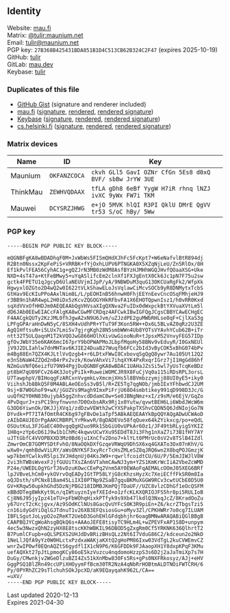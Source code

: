 ## Identity
Website: [mau.fi](https://mau.fi)  
Matrix:  [@tulir:maunium.net](https://matrix.to/#/@tulir:maunium.net)  
Email:   [tulir@maunium.net](mailto:tulir@maunium.net)  
PGP key: `27B368B425431BDA851B1D4C513CB62B324C2F47` (expires 2025-10-19)  
GitHub:  [tulir](https://github.com/tulir)  
GitLab:  [mau.dev](https://mau.dev)  
Keybase: [tulir](https://keybase.io/tulir)

### Duplicates of this file
* [GitHub Gist](https://gist.github.com/tulir/d38f5db1aa814c19f23e113a253d14f8) (signature and renderer included)
* [mau.fi](https://mau.fi/identity.md) ([signature](https://mau.fi/identity.md.asc), [rendered](https://mau.fi/identity.md.html), [rendered signature](https://mau.fi/identity.md.html.asc))
* [Keybase](https://tulir.keybase.pub/identity.md) ([signature](https://tulir.keybase.pub/identity.md.asc), [rendered](https://tulir.keybase.pub/identity.md.html), [rendered signature](https://tulir.keybase.pub/identity.md.html.asc))
* [cs.helsinki.fi](https://www.cs.helsinki.fi/u/tulir/identity.md) ([signature](https://www.cs.helsinki.fi/u/tulir/identity.md.asc), [rendered](https://www.cs.helsinki.fi/u/tulir/identity.md.html), [rendered signature](https://www.cs.helsinki.fi/u/tulir/identity.md.html.asc))

### Matrix devices
| Name     | ID           | Key                                                     |
|----------|--------------|---------------------------------------------------------|
| Maunium  | `OKFANZCOCA` | `ckvh GLl5 GavI OZNr CfGn 5Es8 d0xQ BVF/ sbBw JrYW 3UE` |
| ThinkMau | `ZEWHVQDAAX` | `tfLA gDh8 6eBf YygW H7iR rhnq lNZJ ivXC 9yWx FW7i TKM` |
| Mauwei   | `DCYSRZJHWG` | `e+jO 5MVK hlQI R3PI QklU DMrE QgVV tr53 S/oC hBy/ 5Ww` |


### PGP key
```pgp
-----BEGIN PGP PUBLIC KEY BLOCK-----

mQGNBFgKA8wBDADhqF0M+JxWbWs5FISmQHdXJhFc5FcKpt7+W6eNafvlBtR894dj
R2Btn0Nssx2KpFePiS+VRRBK+fYjOxhLUPV6PTNGKA0X5XZqNjLeU/Zn5RlOx/8H
Ef1kPvlFEA56CyhAC1g+gQZJrN3MB0zWdM8AsfBYzHJMHhWGQJHvfQOaaXSG+Uke
NXD+4sT47a+KtFeBMwy5+uYqASlifcEm2clnXf1FXJgEntX0Ck6Jc1pN7F75u2sw
gctk4FPETU1qJgcyD6UlaNEUVjmIJpP/yA/9NBWDuM3quG13OKCUaRgFk2/WfpXk
HgwyxlOZGto2D4wQ2w0I622tVLkShawELoJsVqlawCiMcvSOCb9yR8DNMytxTcbS
GtHav9EcKIuPPoAAxlNim8L/L/pEOHInB56hnwH0FhjEEYnEevCncOSqFMhjeHJ9
r3BB9n1hAR4wpL2H0iDx5zKcvZQGOGYHkRFbvFA1X6EHOTQpwnIsz1/h0vRR0Kxd
sqXdVVxOfHHDJm0AEQEAAbQgVHVsaXIgQXNva2FuIDx0dWxpckBtYXVuaXVtLm5l
dD6JAb0EEwEIACcFAlgKA8wCGwMFCRDqz4AFCwkIBwIGFQgJCgsCBBYCAwECHgEC
F4AACgkQUTy2KzJML0fhJgwA2xN9U6Jvm/uZJzdPE2guMWbRHLse0qF+CjlXaS3g
LPFgGPAraHnDwN5yC/8SXH4vUdhPR+YTuT9F3Kon5RW++Dx6L5BLvAZ0qRz2U3ZE
AgQ1HftsuN+i5LUx7LmiSv7gjrgKgh28N5smbWWn4Ub8YOTsVYAvhYCub62B+iTr
ntt32T5ULQaqnM1T2kVQOJwG866HOlhXivUwGiooNuR+tJpsxM52VnvyFEG57IDp
gfOvJWbY35e6KAK6mcI67prY9bOPWAPMoJLbpfMqoHy58BNv9vEduyR/I0GxNEUl
jV9J2DLIahlw7dnMHTav6KJIE24DuaB27Wuqfb6FCc2bId3vByCOK5xBhG074bPv
m4Bg88En7QZX4KJLtlVvQzgb4+r6LDtxFWwI8CxbovqSgQgQ8ywr7Au105Ut12Q2
e3nSbNaW4ZZQd2nB4rPx2vzk/KowVAhxVi7ihqXYK4PxRxqrIGrz7jI1HgGd86hf
NZmGuVNfQ6eizfU79N94PgjDuQGNBFgKA8wBDAC1UAHaJZsSi5wl7yUsTcqKeBDz
pt8bH7qU09FCv264K3JotyPiIk+RuweiWOMCJR9X8FuCjVq0a115iRDsRPL3orsL
U7TawphpV/BIHoqgFzARCxnVvgmkLvXmcmjXHs5l8BVmbzzymjj88UI0yE5+iky0
ViihshJb8BkQ5F0M4ABLAeOEoSs3vB5l/R+ZE5Tg7qgNOb/jmbIExYFhbwdCJ2UM
9sj+B7W0GhoF9+wX/jGUZVs9Magh9ImxPiFrjU68O4smbtikey991qD998D3Jc/G
uuQfH2Y0HN830ujybA5ggZnhvcdDdamC8w+Se0JBNgNmz+xI/z9sM/e6EjV/GqZo
4PvDqurJ+zsPC19nyfnwvnn7D0OxbsARx9Rj1x0Yutw/qvwtBEH6Li6WbdJWcW6m
G3OD6YiwnOk/DKJJjXVq1/zdDzwVEWth2wCYXSPakpTXShvCQDN5Q6JdNIojGo7N
DYvdk+PT7ITAfOmtR4CK6g97gFBvDe1aTpf5ABkAEQEAAYkBpQQYAQgADwUCWAoD
zAIbDAUJEOrPgAAKCRBRPLYrMkwvR/8gDADEVo58fqQuex64kZYikxcg/po+eQdL
OSUutKuL3FJGaEC400vgqQgH2uo9Rk1SbGiU0vUPkAr6Oz1/JF49tbRLyig5YKIZ
1H8q+zYp6cD61J9w1b1ChMc4kqwvUCwYXu95EDdT8Ji3Fhg1nXaZ7i73B1fHY7AY
uJTtGbfC4VVOPBXXD3Mz0Bd6ju1XnCfv2Dno7+klYLt0PMrUc0sV2v8TSlB4IZdl
ZmwrOmCB7GOMYSDtFvhO/8NaOQkDXfGzqeVRWqU9DhSX6xq4GXATo3Ox07nKhV/G
wXw0+/qmhBdwViLRY/aWsONYK5F3xyRcrTcHsZMLeSZ8qJRQ6wn2X8bqPOJGmzjK
wp7kbmYCwlkvR5lpi3VJHdqnUj04KsJW9+rqwrlfcoidtCU/6U/P/5EmJIWJlV8W
2vi3hTWBsWvexFJjfGUUiTXsZAn6VTahmCAwNJ3ym+YZS1KmKrWcIiA2VbeZcWMD
P24e/UWEDLOgYGrTJ6vDzuKOwcCEePq2Vnm5AY0EWAoFqAEMALcOOmJ05XEG6BRf
lpJVBveLhCm0+ykOVrvOqEADyIGtTP58LYjG8cKhzsHyzXc7XeiECffFkSR0m8Ia
oQJDsth/sPCNx81Bam45LiIXI0PTNp9ZSaB7gquBKMuXGGW9RCv3cwtUCbE0D5U0
GV+KRqw50upkhGhd5DzNjPBG218IDMBJKmPQjTDaUF//UZC8vlzCDhGf1eOcQSFM
xBBdDTeg8WkKyt9Ln/qIWtuyznIyefXEId+o1zfcKLKXQRIOJFS5hr8pi5RULIoB
Cj8N6J95jyIpz41eTU+pFbWOhqHixkPTfyk9s9Xb47lkdlQ3NxqJcZ/8KradOoZu
y67UrcT2cKcjgvx/Az9SOdKClNUs8GacQvUYFcS0K3R9piEn+Z6/kcrZTbgsTzi5
cn16idyGdYiOqlGJTdnuT1v26XB3EFQsiosGu+oMyv3Zl/CPKHWRr7o0cg7ILUAM
IBFLSgutJoLypO2oZReKT2UebD3GohEHlGFdqbhjhr6oagBMNwARAQABiQGlBBgB
CAAPBQJYCgWoAhsgBQkQ6s+AAAoJEFE8tisyTC9HLm4L+wZPEVFxAP1S8D+unpym
4ec5w3NwzxQhN2zyHX8E8tscKKhWBKIL96DBOD5gZxgRm0Cf5YRKNK636QlhrtT2
B7PumlCFupb+oQLSPEXS2UHJdDvBRizBHsQLz2Nt6I7VduG86C2/kdceun2o2NkD
1NeLlJQfA9yYz0W0HLctxPzdxaWAKjaKXtQ2gHoPM86Ixw03VdTgL2kuCVWEmvCZ
wnrZwIP0wf0EQnAQZtS6gydflIX1cN9P6/K6GFDDk9FJAaopXH1Y8dxpKPqF3KMu
uefAQXkt27pJtLpmogKCy86oE5kzVuzcu4nqdomoHzzpS3s6D2j2aJaTmiXp7s7H
DuGy/CMwnkjv2WGeDlzuBZI4Zs51kXnMbw830Fs5Rs+gPs0NXFRkosyz/AJj+eHV
GggPSQ1BlZRn49ccUPiXHOyymFfBcm30TR2NzA4qNbRrHOBtmALDTNOiFWTCRH/6
Py/0PYRhZC29sTlchuhSOkJpcXD/aK9EQayqahK962L/CA==
=uXV/
-----END PGP PUBLIC KEY BLOCK-----
```

Last updated 2020-12-13  
Expires 2021-04-30

